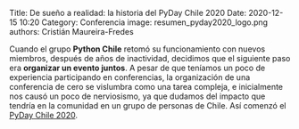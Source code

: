 Title: De sueño a realidad: la historia del PyDay Chile 2020
Date: 2020-12-15 10:20
Category: Conferencia
image: resumen_pyday2020_logo.png
authors: Cristián Maureira-Fredes

Cuando el grupo **Python Chile** retomó su funcionamiento con nuevos miembros,
después de años de inactividad, decidimos que el siguiente paso era **organizar
un evento juntos**. A pesar de que teníamos un poco de experiencia participando
en conferencias, la organización de una conferencia de cero se vislumbra como
una tarea compleja, e inicialmente nos causó un poco de nerviosismo, ya que
dudamos del impacto que tendría en la comunidad en un grupo de personas de
Chile. Así comenzó el [PyDay Chile 2020](https://pyday.cl).


